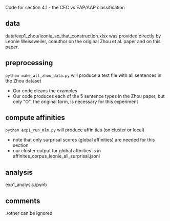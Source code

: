 Code for section 4.1 - the CEC vs EAP/AAP classification

## data
data/exp1_zhou/leonie_so_that_construction.xlsx was provided directly by Leonie Weissweiler, 
coauthor on the original Zhou et al. paper and on this paper.

## preprocessing
`python make_all_zhou_data.py`
will produce a text file with all sentences in the Zhou dataset 
- Our code cleans the examples 
- Our code produces each of the 5 sentence types in the Zhou paper, but only
      "O", the original form, is necessary for this experiment 

## compute affinities 
`python exp1_run_mlm.py` will produce affinities (on cluster or local)
- note that only surprisal scores (global affinities) are needed for this section
- our cluster output for global affinities is in affinites_corpus_leonie_all_surprisal.jsonl

## analysis 
exp1_analysis.ipynb

## comments
./other can be ignored
